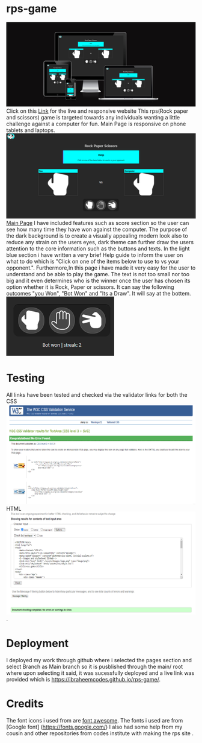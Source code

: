 # rps-game

![Live](assets/images/live.png)
Click on this [Link](https://ui.dev/amiresponsive?url=https://ibraheemcodes.github.io/rps-game/) for the live and responsive website
This rps(Rock paper and scissors) game is targeted towards any individuals wanting a little challenge against a computer for fun. 
Main Page is responsive on phone tablets and laptops. 
![Main](assets/images/main.png)
[Main Page](https://8000-ibraheemcodes-rps-game-pw7yi09ceu.us2.codeanyapp.com/) 
I have included features such as score section so the user can see how many time they have won against the computer.
The purpose of the dark background is to create a visually appealing modern look also to reduce any strain on the users eyes, dark theme can further draw the users attention to the core information such as the buttons and texts.
In the light blue section i have written a very brief Help guide to inform the user on what to do which is "Click on one of the items below to use to vs your opponent.".
Furthermore,In this page i have made it very easy for the user to understand and be able to play the game. The text is not too small nor too big and it even determines who is the winner once the user has chosen its option whether it is Rock, Paper or scissors. It can say the following outcomes "you Won", "Bot Won" and "Its a Draw". It will say at the bottem.
![bot](assets/images/botwin.png)

# Testing
All links have been tested and checked via the validator links for both the CSS ![CSS](assets/images/css.png) HTML ![HTML](assets/images/html.png).

# Deployment
I deployed my work through github where i selected the pages section and select Branch as Main branch so it is pusblished through the main/ root where upon selecting it said, it was sucessfully deployed and a live link was provided which is https://ibraheemcodes.github.io/rps-game/.

# Credits
The font icons i used from are [font awesome](https://fontawesome.com/v4/icons/).
The fonts i used are from [Google font] (https://fonts.google.com/)
I also had some help from my cousin and other repositories from codes institute with making the rps site .

